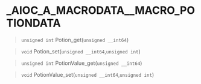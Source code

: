 # _AIOC_A_MACRODATA__MACRO_POTIONDATA
 
> `unsigned int` Potion_get(`unsigned __int64`)
 
> `void` Potion_set(`unsigned __int64`,`unsigned int`)
 
> `unsigned int` PotionValue_get(`unsigned __int64`)
 
> `void` PotionValue_set(`unsigned __int64`,`unsigned int`)
 
